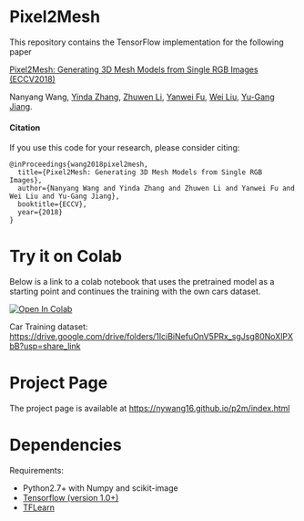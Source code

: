 # Pixel2Mesh
This repository contains the TensorFlow implementation for the following paper</br>

[Pixel2Mesh: Generating 3D Mesh Models from Single RGB Images (ECCV2018)](http://openaccess.thecvf.com/content_ECCV_2018/papers/Nanyang_Wang_Pixel2Mesh_Generating_3D_ECCV_2018_paper.pdf)</br>

Nanyang Wang, [Yinda Zhang](http://robots.princeton.edu/people/yindaz/), [Zhuwen Li](http://www.lizhuwen.com/), [Yanwei Fu](http://yanweifu.github.io/), [Wei Liu](http://www.ee.columbia.edu/~wliu/), [Yu-Gang Jiang](http://www.yugangjiang.info/).

#### Citation
If you use this code for your research, please consider citing:

    @inProceedings{wang2018pixel2mesh,
      title={Pixel2Mesh: Generating 3D Mesh Models from Single RGB Images},
      author={Nanyang Wang and Yinda Zhang and Zhuwen Li and Yanwei Fu and Wei Liu and Yu-Gang Jiang},
      booktitle={ECCV},
      year={2018}
    }

# Try it on Colab

Below is a link to a colab notebook that uses the pretrained model as a starting point and continues the training with the own cars dataset.

[![Open In Colab](https://colab.research.google.com/assets/colab-badge.svg)](https://colab.research.google.com/drive/14DwTXkziv_YPUAL5fLP6xvYugMLhedNk)

Car Training dataset:
https://drive.google.com/drive/folders/1IciBiNefuOnV5PRx_sgJsg80NoXlPXbB?usp=share_link

# Project Page
The project page is available at https://nywang16.github.io/p2m/index.html

# Dependencies
Requirements:
* Python2.7+ with Numpy and scikit-image
* [Tensorflow (version 1.0+)](https://www.tensorflow.org/install/)
* [TFLearn](http://tflearn.org/installation/)

